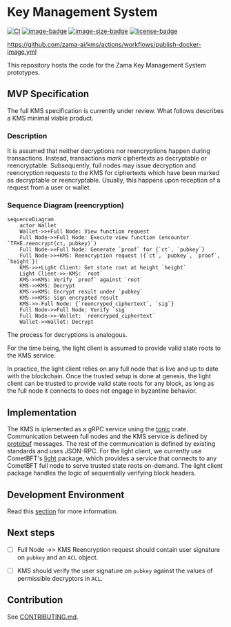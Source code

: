 # Key Management System

[![CI](https://github.com/zama-ai/kms/workflows/CI/badge.svg)](https://github.com/zama-ai/kms/actions)
[![image-badge](https://ghcr-badge.egpl.dev/zama-ai/kms/tags?trim=major)](https://github.com/zama-ai/kms/pkgs/container/kms)
[![image-size-badge](https://ghcr-badge.egpl.dev/zama-ai/kms/size)](https://github.com/zama-ai/kms/pkgs/container/kms)
[![license-badge](https://img.shields.io/badge/License-BSD-blue)](LICENSE)


https://github.com/zama-ai/kms/actions/workflows/publish-docker-image.yml

This repository hosts the code for the Zama Key Management System prototypes.

## MVP Specification

The full KMS specification is currently under review. What follows describes a KMS minimal viable product.

### Description
It is assumed that neither decryptions nor reencryptions happen during transactions. Instead, transactions *mark* ciphertexts as decryptable or reencryptable.
Subsequently, full nodes may issue decryption and reencryption requests to the KMS for ciphertexts which have been marked as decryptable or reencryptable. Usually, this happens upon reception of a request from a user or wallet.

### Sequence Diagram (reencryption)

```mermaid
sequenceDiagram
    actor Wallet
    Wallet->>+Full Node: View function request
    Full Node->>Full Node: Execute view function (encounter `TFHE.reencrypt(ct, pubkey)`)
    Full Node->>Full Node: Generate `proof` for {`ct`, `pubkey`}
    Full Node->>+KMS: Reencryption request ({`ct`, `pubkey`, `proof`, `height`})
    KMS->>+Light Client: Get state root at height `height`
    Light Client->>-KMS: `root`
    KMS->>KMS: Verify `proof` against `root`
    KMS->>KMS: Decrypt
    KMS->>KMS: Encrypt result under `pubkey`
    KMS->>KMS: Sign encrypted result
    KMS->>-Full Node: {`reencryped_ciphertext`, `sig`}
    Full Node->>Full Node: Verify `sig`
    Full Node->>-Wallet: `reencryped_ciphertext`
    Wallet->>Wallet: Decrypt
```
The process for decryptions is analogous.

For the time being, the light client is assumed to provide valid state roots to the KMS service.

In practice, the light client relies on any full node that is live and up to date with the blockchain.
Once the trusted setup is done at genesis, the light client can be trusted to provide valid state roots for any block, as long as the full node it connects to does not engage in byzantine behavior.

## Implementation

The KMS is iplemented as a gRPC service using the [tonic](https://github.com/hyperium/tonic) crate.
Communication between full nodes and the KMS service is defined by [protobuf](/proto/kms.proto) messages.
The rest of the communication is defined by existing standards and uses JSON-RPC.
For the light client, we currently use CometBFT's [light](https://pkg.go.dev/github.com/cometbft/cometbft/light) package, which provides a service that connects to any CometBFT full node to serve trusted state roots on-demand.
The light client package handles the logic of sequentially verifying block headers.

## Development Environment

Read this [section](./config/dev/README.md) for more information.

## Next steps
- [ ] Full Node ->> KMS Reencryption request should contain user signature on `pubkey` and an `ACL` object.
- [ ] KMS should verify the user signature on `pubkey` against the values of permissible decryptors in `ACL`.


## Contribution

See [CONTRIBUTING.md](CONTRIBUTING.md).


